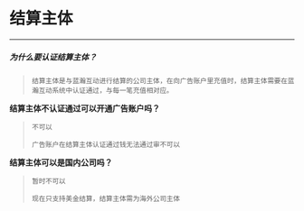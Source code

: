 # 结算主体

---

##### **为什么要认证结算主体？**

> ```
> 结算主体是与蓝瀚互动进行结算的公司主体，在向广告账户里充值时，结算主体需要在蓝瀚互动系统中认证通过，与每一笔充值相对应。
> ```

**结算主体不认证通过可以开通广告账户吗？**

> ```
> 不可以
>
> 广告账户在结算主体认证通过钱无法通过审不可以
> ```

**结算主体可以是国内公司吗？**

> ```
> 暂时不可以
>
> 现在只支持美金结算，结算主体需为海外公司主体
> ```





